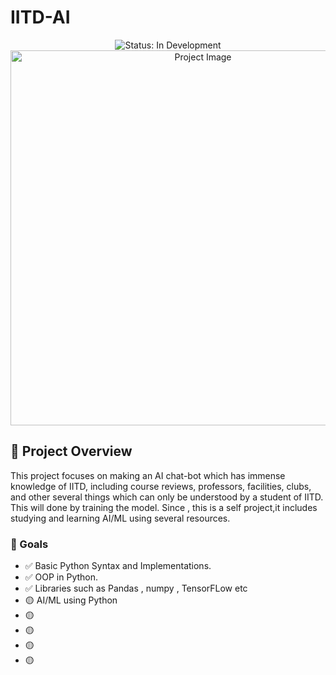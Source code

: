 # IITD-AI

<div align="center">
  <img src="https://img.shields.io/badge/Status-In%20Development-yellow" alt="Status: In Development">
  <div align="center">
    <img src="https://images.prismic.io/bakertilly/ZxAvs4F3NbkBXmmQ_Artificialintelligenceinpalmofmanshand.jpg?auto=format%2Ccompress&rect=0%2C69%2C1920%2C1008&w=1200&h=630" width="600" alt="Project Image">
    <br>
   
  </div>
</div>


## 🤖 Project Overview
This project focuses on making an AI chat-bot which has immense knowledge of IITD, including course reviews, professors, facilities, clubs, and other several things which can only be understood by a student of IITD. This will done by training the model. Since , this is a self project,it includes studying and learning AI/ML using several resources.

### 🎯 Goals
- ✅ Basic Python Syntax and Implementations.
- ✅ OOP in Python.
- ✅ Libraries such as Pandas , numpy , TensorFLow etc <more in the roadmap>
- 🟡 AI/ML using Python
- 🟡 
- 🟡 
- 🟡 
- 🟡 
